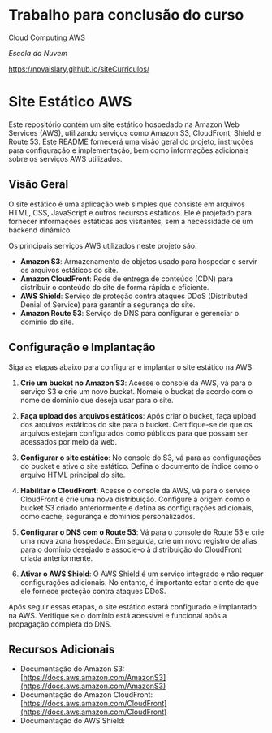 # Trabalho para conclusão do curso

Cloud Computing AWS

*Escola da Nuvem*

https://novaislary.github.io/siteCurriculos/

# Site Estático AWS

Este repositório contém um site estático hospedado na Amazon Web Services (AWS), utilizando serviços como Amazon S3, CloudFront, Shield e Route 53. Este README fornecerá uma visão geral do projeto, instruções para configuração e implementação, bem como informações adicionais sobre os serviços AWS utilizados.

## Visão Geral

O site estático é uma aplicação web simples que consiste em arquivos HTML, CSS, JavaScript e outros recursos estáticos. Ele é projetado para fornecer informações estáticas aos visitantes, sem a necessidade de um backend dinâmico.

Os principais serviços AWS utilizados neste projeto são:

- **Amazon S3**: Armazenamento de objetos usado para hospedar e servir os arquivos estáticos do site.
- **Amazon CloudFront**: Rede de entrega de conteúdo (CDN) para distribuir o conteúdo do site de forma rápida e eficiente.
- **AWS Shield**: Serviço de proteção contra ataques DDoS (Distributed Denial of Service) para garantir a segurança do site.
- **Amazon Route 53**: Serviço de DNS para configurar e gerenciar o domínio do site.

## Configuração e Implantação

Siga as etapas abaixo para configurar e implantar o site estático na AWS:

1. **Crie um bucket no Amazon S3**: Acesse o console da AWS, vá para o serviço S3 e crie um novo bucket. Nomeie o bucket de acordo com o nome de domínio que deseja usar para o site.

2. **Faça upload dos arquivos estáticos**: Após criar o bucket, faça upload dos arquivos estáticos do site para o bucket. Certifique-se de que os arquivos estejam configurados como públicos para que possam ser acessados por meio da web.

3. **Configurar o site estático**: No console do S3, vá para as configurações do bucket e ative o site estático. Defina o documento de índice como o arquivo HTML principal do site.

4. **Habilitar o CloudFront**: Acesse o console da AWS, vá para o serviço CloudFront e crie uma nova distribuição. Configure a origem como o bucket S3 criado anteriormente e defina as configurações adicionais, como cache, segurança e domínios personalizados.

5. **Configurar o DNS com o Route 53**: Vá para o console do Route 53 e crie uma nova zona hospedada. Em seguida, crie um novo registro de alias para o domínio desejado e associe-o à distribuição do CloudFront criada anteriormente.

6. **Ativar o AWS Shield**: O AWS Shield é um serviço integrado e não requer configurações adicionais. No entanto, é importante estar ciente de que ele fornece proteção contra ataques DDoS.

Após seguir essas etapas, o site estático estará configurado e implantado na AWS. Verifique se o domínio está acessível e funcional após a propagação completa do DNS.

## Recursos Adicionais

- Documentação do Amazon S3: [https://docs.aws.amazon.com/AmazonS3](https://docs.aws.amazon.com/AmazonS3)
- Documentação do Amazon CloudFront: [https://docs.aws.amazon.com/CloudFront](https://docs.aws.amazon.com/CloudFront)
- Documentação do AWS Shield:
